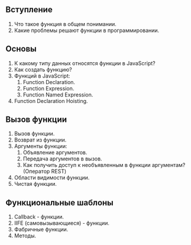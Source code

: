 ## Вступление

1. Что такое функция в общем понимании.
2. Какие проблемы решают функции в программировании.

## Основы

1. К какому типу данных относятся функции в JavaScript?
2. Как создать функцию?
3. Функций в JavaScript:
   1. Function Declaration.
   2. Function Expression.
   3. Function Named Expression.
4. Function Declaration Hoisting.

## Вызов функции

1. Вызов функции.
2. Возврат из функции.
3. Аргументы функции:
   1. Объявление аргументов.
   2. Передача аргументов в вызов.
   3. Как получить доступ к необъявленным в функции аргументам? (Оператор REST)
4. Области видимости функции.
5. Чистая функции.

## Функциональные шаблоны

1. Callback - функции.
2. IIFE (самовызывающиеся) - функции.
3. Фабричные функции.
4. Методы.

